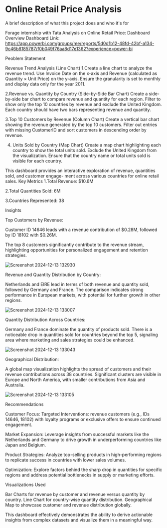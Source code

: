  
# Online Retail Price Analysis
 
A brief description of what this project does and who it's for
 
Forage internship with Tata
Analysis on Online Retail Price: Dashboard Overview
 Dashboard Link: https://app.powerbi.com/groups/me/reports/5d0d1b12-48fd-42bf-a134-9c46b8185787/f0b049f76aa8d17e1362?experience=power-bi

Peoblem Statement

Revenue Trend Analysis (Line Chart)
 1.Create a line chart to analyze the revenue trend.
 Use Invoice Date on the x-axis and Revenue (calculated as Quantity × Unit Price) on the y-axis.
 Ensure the granularity is set to monthly and display data only for the year 2011.

2.Revenue vs. Quantity by Country (Side-by-Side Bar Chart)
 Create a side-by-side bar chart to compare revenue and quantity for each region. 
 Filter to show only the top 10 countries by revenue and exclude the United Kingdom. 
 Each country should have two bars representing revenue and quantity.

3.Top 10 Customers by Revenue (Column Chart)
 Create a vertical bar chart showing the revenue generated by the top 10 customers.
 Filter out entries with missing CustomerID and sort customers in descending order by revenue.

4. Units Sold by Country (Map Chart)
 Create a map chart highlighting each country to show the total units sold. 
 Exclude the United Kingdom from the visualization. 
 Ensure that the country name or total units sold is visible for each country.

This dashboard provides an interactive exploration of revenue, quantities sold, and customer engage-  ment across various countries for online retail sales. Key Metrics
  1.Total Revenue: $10.6M

  2.Total Quantities Sold: 6M

  3.Countries Represented: 38

Insights

Top Customers by Revenue:

Customer ID 14646 leads with a revenue contribution of $0.28M, followed by ID 18102 with $0.26M.

The top 8 customers significantly contribute to the revenue stream, highlighting opportunities for personalized engagement and retention strategies.

 ![Screenshot 2024-12-13 132930](https://github.com/user-attachments/assets/c6fe101c-d399-40ee-b25e-590a5ca23525)



Revenue and Quantity Distribution by Country:

  Netherlands and EIRE lead in terms of both revenue and quantity sold, followed by Germany and France.
  The comparison indicates strong performance in European markets, with potential for further growth in other regions.

 
  ![Screenshot 2024-12-13 133007](https://github.com/user-attachments/assets/8bb90b9c-0467-4f40-b4fe-7ba8aff4caed)


Quantity Distribution Across Countries:

 Germany and France dominate the quantity of products sold. 
 There is a noticeable drop in quantities sold for countries beyond the top 5, signaling area
 where marketing and sales strategies could be enhanced.

  ![Screenshot 2024-12-13 133043](https://github.com/user-attachments/assets/2f868a63-e124-4dc1-b64f-150e235fdc25)

 
Geographical Distribution:

  A global map visualization highlights the spread of customers and their revenue contributions across 38 countries.
  Significant clusters are visible in Europe and North America, with smaller contributions from Asia and Australia.
  
 ![Screenshot 2024-12-13 133105](https://github.com/user-attachments/assets/26c1033b-230a-45fd-b85a-74ad1be2288e)

Recommendations
 
 Customer Focus:
 Targeted Interventions:
 revenue customers (e.g., IDs 14646, 18102) with loyalty programs or exclusive offers to ensure continued engagement.

  Market Expansion:
   Leverage insights from successful markets like the Netherlands and Germany to drive growth in underperforming countries like Japan and Belgium.

  Product Strategies:
   Analyze top-selling products in high-performing regions to replicate success in countries with lower sales volumes.

 Optimization:
   Explore factors behind the sharp drop in quantities for specific regions and address potential bottlenecks in supply or marketing efforts.

 Visualizations Used

 Bar Charts for revenue by customer and revenue versus quantity by country.
 Line Chart for country-wise quantity distribution.
 Geographical Map to showcase customer and revenue distribution globally.

This dashboard effectively demonstrates the ability to derive actionable insights from complex datasets and visualize them in a meaningful way.
 

